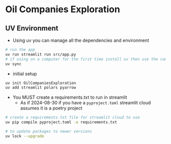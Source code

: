 # Oil Companies Exploration

## UV Environment

- Using uv you can manage all the dependencies and environment

```sh
# run the app
uv run streamlit run src/app.py
# if using on a computer for the first time install uv then use the command below
uv sync
```

- initial setup

```sh
uv init OilCompaniesExploration
uv add streamlit polars pyarrow

```

- You MUST create a requirements.txt to run in streamlit
    - As if 2024-08-30 if you have a `pyproject.toml` streamlit cloud assumes it is a poetry project

```sh
# create a requirements.txt file for streamlit cloud to use
uv pip compile pyproject.toml -o requirements.txt
```

```sh
# to update packages to newer versions
uv lock --upgrade
```
